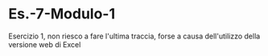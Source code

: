 # Es.-7-Modulo-1
Esercizio 1, non riesco a fare l'ultima traccia, forse a causa dell'utilizzo della versione web di Excel

